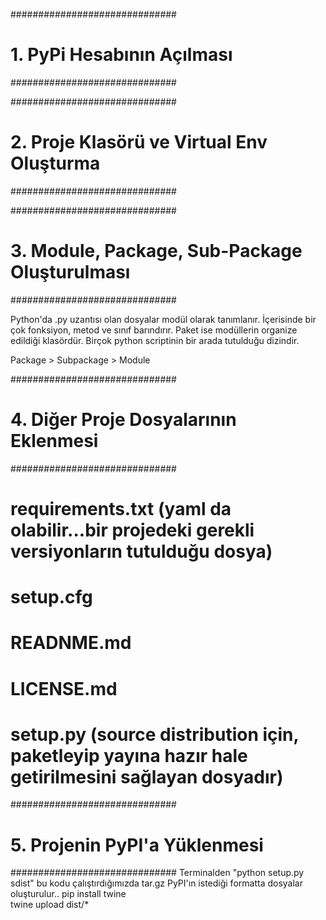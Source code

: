 ##############################
# 1. PyPi Hesabının Açılması
##############################


##############################
# 2. Proje Klasörü ve Virtual Env Oluşturma
##############################


##############################
# 3. Module, Package, Sub-Package Oluşturulması
##############################

Python'da .py uzantısı olan dosyalar modül olarak tanımlanır. İçerisinde bir çok fonksiyon, metod ve sınıf barındırır.
Paket ise modüllerin organize edildiği klasördür. Birçok python scriptinin bir arada tutulduğu dizindir.

Package  > Subpackage > Module

##############################
# 4. Diğer Proje Dosyalarının Eklenmesi
##############################

# requirements.txt (yaml da olabilir...bir projedeki gerekli versiyonların tutulduğu dosya)
# setup.cfg
# READNME.md
# LICENSE.md
# setup.py (source distribution için, paketleyip yayına hazır hale getirilmesini sağlayan dosyadır)

##############################
# 5. Projenin PyPI'a Yüklenmesi
##############################
 Terminalden "python setup.py sdist" bu kodu çalıştırdığımızda tar.gz PyPI'ın istediği formatta dosyalar oluşturulur..
            pip install twine            
            twine upload dist/*